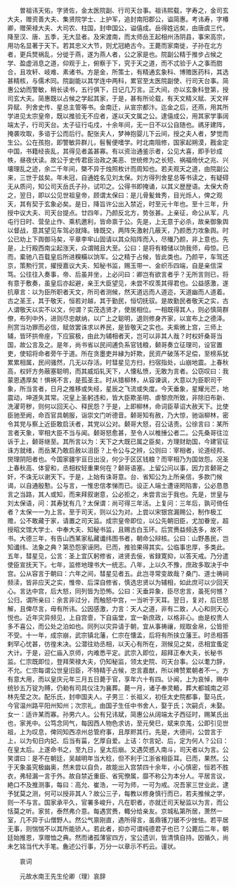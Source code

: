 <!-- { "loadSidebar": true } -->
　　曽祖讳天佑，字贤佐，金太医院副、行司天台事。祖讳熙载，字寿之，金司玄大夫，赠资善大夫、集贤院学士、上护军，追封南阳郡公，谥简惠。考讳寿，字椿卿，赠荣禄大夫、大司农、柱国，封申国公，谥僖成。岳得姓远矣，由唐虞三代，降至汉、唐、五季，无大显者。及宋渡南，而太师岳王起相州汤阴县，事宋高宗，用功名显著于天下。若其忠义大节，则尤冠絶古今。王薨而家南徙，子孙在北方者，更兵燹祸乱，分徙于燕，遂为燕人者，公之家是也。院副公精于推步占候之学、盈虚消息之道，仰观于上，俯察于下，究于天之道，而不忒验于人之事而脗合，且攻轩、岐难、素诸书。方是金，所策士，有精通玄象科、博赡医药科，其选甚精核，与儒术同。院副能以其学连中两科，累官至太医院副使、行司天台事。简惠公幼而警敏，稍长读书，五行俱下，日记几万言。正大间，亦以玄象科登第，授司玄大夫。简惠既以占候之学起其家，于是，甚有所论载，有天文精义赋、天文祥异赋、列舍史传、星总主管等书。金南迁，从宣宗都汴。迄金之后，还燕，用其所学进见太宗皇帝，既以推验无不应者，遂以天文属之公。逮僖成公，用其家学事阔端太子，行司天台。太子征行屯戍，十余年间，无一日不以公自随也。禡牙建阵，掩袭攻取，多谘于公而后行。配张夫人，梦神抱婴儿下云间，授之夫人者，梦觉而生公。公在孩抱，即警敏异群儿，髫鬌便嗜学。时北南阻修，国家起朔漠，戡金定中国，书籍经丧乱，其得见者盖甚寡。有以资治通鉴示者，公见大喜，即手钞成帙，昼夜伏读。故公于史传君臣治政之美恶、世统修为之长短、祸福倚伏之兆、兴壊理乱之迹，余二千年间，槩不异于烛照枚计而周知也。若夫观天之道，由院副公来，三世于兹矣。年未冠，自通姓名见刘太保。刘方得列舍星总等书读之，有疑碍无从质问，知公司天岳氏子孙，试叩之。公得书即掩诵，以其义歴歴语。太保大奇之，翌日，即以公见世祖皇帝，顾谓太保曰：是儿骨髪耸秀，目光烁人，俾之观天，其有契于玄象必矣。是日，降旨许公出入禁近，时至元十年也。至十三年，升授中议大夫、司天台提点。廿四年，乃颜反北方，势张甚。上亲征，命公从军，凡屯行日时、营垒止作、乘机邀利，皆命禀于公。先是，上无意于必杀，故亲御象舆以督战，意其望见车驾必就降。锋既交，两阵矢激射几蔽天，乃颜悉力攻象舆。时公已劝上下舆御马矣，平章李牢山固请以其众陷阵而入，尽殱乃颜，非上意也。先是，上行殿西南尘起涨天，众谓贼且大至。公曰：是将有粮储以饷我师，毋惊。已而，槖驰八百载皇后所进糗糒以饷军。公之精于占候，皆此类也。乃颜平，车驾还京，策勲行赏，擢授嘉议大夫、知秘书监，赐玉带一、金织币四端，自是亲信深笃。公往往入奏事，帝、后虽并坐，上必问曰：卿岂有欲言者乎？无所言则已，将有意于敷奏，虽皇后亦起避，亲王大臣望见，未尝不叹羡其得君也。公益感激，遂抗章言：以为臣所职者天文，所司者测候，然天道远而人道迩，天道幽而人道着。古之圣王，其于敬天，恒若对越，其于勤民，恒切抚驭。是故勤民者敬天之实，古人谓敬天以实不以文，何谓？实茂选贤才，使居相位。一相既得其人，则必慎简群僚，布列中外，进则尽忠献纳，以广上之聪明，退则修身齐家，以宣布上之德泽。刑赏当功罪而必信，赋敛罢诛求以养民，是皆敬天之实也。夫紫微上宫，三师上辅，皆环拱帝座，下应宸极，由此为辅相者天，岂可以非其人哉？时权奸桑哥当国，故公言及之。是年，尚书省以民间逋负系官钱粮，颡哥奏立征理司，设官置吏，使轺将命者旁午于道。所在贪墨吏并縁为奸欺，民资产破荡不足偿，至榜系犹累累相属，民间骚然，几无以存活。时彗星见方扫，扫宿指处，山崩地震。上春秋高，权奸方务蔽塞聪明，而其威熖轧天下，人懐私愤，无敢为言者。公窃叹曰：我蒙恩遇厚矣！惧祸不言，是孤圣主。时从猎柳林，从容谏讽，大意以为臣职司干象，所当言者，日月之推移或失经，星辰之飞流或失度。今天垂象，星耀光芒，地震动，坤道失其常。况皇上圣躬违和，皆大臣欺圣明、虐黎庶所致，非除旧布新、洗濯苛秽，则何以回天心、释民怨？于是，上即柳林，命词臣草诏大赦天下。比使臣驰至阙，命百官具朝服，诣崇文门听德音。颡哥知有赦，乃大惊，驰诣柳林，密令其党与察上近臣敢启沃者，其党以公对。颡哥大怒，召公诘责。公徐言曰：某所言者天象，宰相大臣不当与闻。颡哥怒愈甚，至令人以椎捶公者二。公先桑哥往泣诉于上，颡哥继至。其所言以为：天下之大既已属之臣矣，方理财助国，今建官征诛方就绪，而岳某乃敢启赦以沮臣？上令公与之辨，公则曰：宰相者，论道经邦、爕理阴阳者也。今国家疆宇亘日出没，何少于区区钱粮？而宰相乃为国敛怨。况圣上春秋高、体諐和，丞相权轻重果何在？颡哥语塞。上留公问以事，因力言颡哥之奸，不诛无以谢天下。于是，上始有诛哥意。台、省知公为上所亲信，多款门候谒，以自通殷懃。公与言，一惟忠信孝悌而已。设正人端士遭诬罔陷害，公必恳恳言之当路，其人或知，而来拜叙谢意，公必拒之，未尝言出于我也。先是，世皇与刘太保语，问：其寿犹有几？太保谓：尚可得三年活。上复问：三年后，孰可倚任者？太保一一为上言。至于司天，则以公为对。上尝以宋银宫漏赐公，制作极工赡，公不敢藏于家，请置之司天监。成宗皇帝即位，以公先朝旧臣，尤加眷宠，超授昭文馆大学士、中奉大夫、知秘书监，且赐古白玉环。后赏赉益频迭多，故不书。大德三年，有告山西某家私藏谶纬图书者，朝命公辩核。公曰：山野愚民，岂知谶纬、法象之典？第恐怨家诬罔。已而，推验果得其实。公临事忠厚，多类此。五年，彗星见，公言：圣上宜仄躬修省，进贤去佞，省録寛抑，以答天戒。乃分遣使臣宣抚天下。七年，监修地理书大一统志。八年，上以久不豫，庶政多取决于中宫。公从容言于朝曰：六年之间，彗星见者五。此岂寻常变故哉？桑门、道士祷祠频渎，皆非应天之实，惟帝、后深自修省，慎选忠贤以为辅相，如此庶可以少回天心。言达中宫，后大怒，同列皆为恐怖。公曰：天垂异象，臣尽忠言，虽死何憾？公归，谓所亲曰：余言非过分，而触怒中宫，一当听于天耳。翌日，复对，后已怒解，且俾尽言，毋有所讳。公因感激，力言：天人之道，非有二致，人心和则天心悦也。近年灾异频见，上自宫壸，下自庙堂，宜一新庶政，以格非心。由是权贵人多不喜公，而公处之泊如也。同列以灾异请于朝，宜从事祷禳，规取金帛，公皆拒不受。十一年，成宗崩，武宗镇北藩，仁宗在懐孟，后将有所挟立藩王。时丞相答剌罕心忧甚，彷徨未决。公潜往劝丞相，以天心有所在，测候见之矣，丞相宜蚤定大计。于是，迎仁庙入京师，内难悉平定。武宗入即位，超拜正奉大夫，长秘书监。仁宗既即位，登拜荣禄大夫，仍知秘监，领太史院、司天台事。公以耄力辞，不允。仁宗每谓公世皇旧臣，不特精于占候，忠言嘉猷，所以禆赞累朝者不一。方有意大用，而以皇庆元年三月五日薨于官，享年六十有四。讣闻，上为哀悼，赐中统钞五万锭为赙，仍勑有司具仪注为襄葬。薨一月，诸子奉灵輀，葬大都城南之邓林先莹之次。配乐氏，封申国夫人。子男三：长祖义，初任太史院都事，娶马氏，今官温州路平阳州知州；次宗礼，由国子生任中书舍人，娶于氏；次嗣贞，未娶。女一：适许某而寡。孙男六人。公有兄讳斌，简惠公从阔端太子西征时，赐某氏出也，家羌中。公笃念同气，每因西人物色求访，至元癸巳，斌来京羗，公即引见世祖，上为叹息，俾同知西凉州总管府事，且厚赆其行。先是，大德间，公尝言于上，以为旬日内妃、后当有菑，乞厚自爱。上诘：尔言妃、后，定为何人？公曰：在皇太后。上遂命书之，至九日，皇太后崩。又遇荧惑入南斗，司天者以为言。公笑谓曰：是不在朝廷，吴越明年当大稔，但不利于江浙省相臣耳。已而，果然。公于天象虽究极幽奥，然未尝以自负，故能出入宫禁四十余年，小心慎密，恒若不胜衣，弗轻漏一言于外。故自禁近重臣、省宪僚属，靡不称公为本分人。平居言议，絶口不及推测事，每曰：高允、崔浩，一可为师，一可为戒。况吾家三世业此，逮予犹莫之测，何可以授非其人？故公三子，每教以修身慎行而已，若夫推候之学，则一不与言。国家承平久，官署多峻升，凡在职者，亦就迁司天秘监以为言，而公恬莫之听。家贫，泰然弗介意。每遇赏赉，輙分给亲友。京城私第所居，萧然一室，几不异于山僧野人。然公气禀刚直，遇所得言，虽鼎镬刀锯不少挫怯。若平居无事，则惴惴不以其所能骄人。若此者，抑亦可谓纯德君子也已？公薨后二年，朝廷始推恩，享赠恤之典。然而诸孤薄宦四方，宝公遗训，皆清慎自持。因循久，尚未乞铭当代大手笔。麁述公行事，万分一以章示不朽云。谨状。

　　哀词

　　元故水南王先生伦卿（理）哀辞

